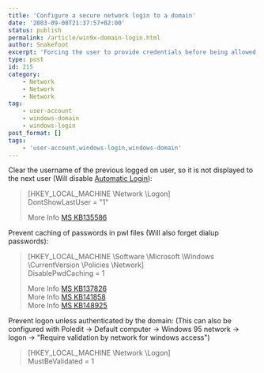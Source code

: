 ```yaml
---
title: 'Configure a secure network login to a domain'
date: '2003-09-08T21:37:57+02:00'
status: publish
permalink: /article/win9x-domain-login.html
author: Snakefoot
excerpt: 'Forcing the user to provide credentials before being allowed to use Windows 9x.'
type: post
id: 215
category:
    - Network
    - Network
    - Network
tag:
    - user-account
    - windows-domain
    - windows-login
post_format: []
tags:
    - 'user-account,windows-login,windows-domain'
---
```

Clear the username of the previous logged on user, so it is not displayed to the next user (Will disable [Automatic Login](/article/win9x-automatic-login.html)):

> \[HKEY\_LOCAL\_MACHINE \\Network \\Logon\]  
>  DontShowLastUser = "1"  
>   
>  More Info [MS KB135586](http://support.microsoft.com/kb/135586 "Hiding the Last Logged On User Name in Windows 95 [Q135586]")

 Prevent caching of passwords in pwl files (Will also forget dialup passwords):
> \[HKEY\_LOCAL\_MACHINE \\Software \\Microsoft \\Windows \\CurrentVersion \\Policies \\Network\]  
>  DisablePwdCaching = 1  
>   
>  More Info [MS KB137826](http://support.microsoft.com/kb/137826 "Disabling Password Caching and Changing Passwords [Q137826]")  
>  More Info [MS KB141858](http://support.microsoft.com/kb/141858 "No Windows or Network Logon Dialog Box at Startup [Q141858]")  
>  More Info [MS KB148925](http://support.microsoft.com/kb/148925 "Dial-Up Networking Password Is Not Saved [Q148925]")

 Prevent logon unless authenticated by the domain: (This can also be configured with Poledit -&gt; Default computer -&gt; Windows 95 network -&gt; logon -&gt; "Require validation by network for windows access")
> \[HKEY\_LOCAL\_MACHINE \\Network \\Logon\]  
>  MustBeValidated = 1